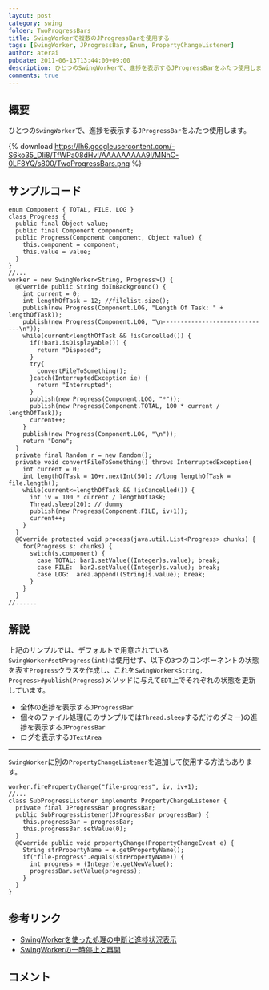 ```yaml
---
layout: post
category: swing
folder: TwoProgressBars
title: SwingWorkerで複数のJProgressBarを使用する
tags: [SwingWorker, JProgressBar, Enum, PropertyChangeListener]
author: aterai
pubdate: 2011-06-13T13:44:00+09:00
description: ひとつのSwingWorkerで、進捗を表示するJProgressBarをふたつ使用します。
comments: true
---
```

## 概要
ひとつの`SwingWorker`で、進捗を表示する`JProgressBar`をふたつ使用します。

{% download https://lh6.googleusercontent.com/-S6ko35_DIi8/TfWPa08dHvI/AAAAAAAAA9I/MNhC-0LF8YQ/s800/TwoProgressBars.png %}

## サンプルコード
<pre class="prettyprint"><code>enum Component { TOTAL, FILE, LOG }
class Progress {
  public final Object value;
  public final Component component;
  public Progress(Component component, Object value) {
    this.component = component;
    this.value = value;
  }
}
//...
worker = new SwingWorker&lt;String, Progress&gt;() {
  @Override public String doInBackground() {
    int current = 0;
    int lengthOfTask = 12; //filelist.size();
    publish(new Progress(Component.LOG, "Length Of Task: " + lengthOfTask));
    publish(new Progress(Component.LOG, "\n------------------------------\n"));
    while(current&lt;lengthOfTask &amp;&amp; !isCancelled()) {
      if(!bar1.isDisplayable()) {
        return "Disposed";
      }
      try{
        convertFileToSomething();
      }catch(InterruptedException ie) {
        return "Interrupted";
      }
      publish(new Progress(Component.LOG, "*"));
      publish(new Progress(Component.TOTAL, 100 * current / lengthOfTask));
      current++;
    }
    publish(new Progress(Component.LOG, "\n"));
    return "Done";
  }
  private final Random r = new Random();
  private void convertFileToSomething() throws InterruptedException{
    int current = 0;
    int lengthOfTask = 10+r.nextInt(50); //long lengthOfTask = file.length();
    while(current&lt;=lengthOfTask &amp;&amp; !isCancelled()) {
      int iv = 100 * current / lengthOfTask;
      Thread.sleep(20); // dummy
      publish(new Progress(Component.FILE, iv+1));
      current++;
    }
  }
  @Override protected void process(java.util.List&lt;Progress&gt; chunks) {
    for(Progress s: chunks) {
      switch(s.component) {
        case TOTAL: bar1.setValue((Integer)s.value); break;
        case FILE:  bar2.setValue((Integer)s.value); break;
        case LOG:  area.append((String)s.value); break;
      }
    }
  }
//......
</code></pre>

## 解説
上記のサンプルでは、デフォルトで用意されている`SwingWorker#setProgress(int)`は使用せず、以下の`3`つのコンポーネントの状態を表す`Progress`クラスを作成し、これを`SwingWorker<String, Progress>#publish(Progress)`メソッドに与えて`EDT`上でそれぞれの状態を更新しています。

- 全体の進捗を表示する`JProgressBar`
- 個々のファイル処理(このサンプルでは`Thread.sleep`するだけのダミー)の進捗を表示する`JProgressBar`
- ログを表示する`JTextArea`

<!-- dummy comment line for breaking list -->

- - - -
`SwingWorker`に別の`PropertyChangeListener`を追加して使用する方法もあります。

<pre class="prettyprint"><code>worker.firePropertyChange("file-progress", iv, iv+1);
//...
class SubProgressListener implements PropertyChangeListener {
  private final JProgressBar progressBar;
  public SubProgressListener(JProgressBar progressBar) {
    this.progressBar = progressBar;
    this.progressBar.setValue(0);
  }
  @Override public void propertyChange(PropertyChangeEvent e) {
    String strPropertyName = e.getPropertyName();
    if("file-progress".equals(strPropertyName)) {
      int progress = (Integer)e.getNewValue();
      progressBar.setValue(progress);
    }
  }
}
</code></pre>

## 参考リンク
- [SwingWorkerを使った処理の中断と進捗状況表示](http://terai.xrea.jp/Swing/SwingWorker.html)
- [SwingWorkerの一時停止と再開](http://terai.xrea.jp/Swing/PauseResumeSwingWorker.html)

<!-- dummy comment line for breaking list -->

## コメント
